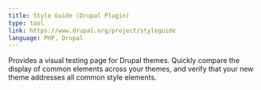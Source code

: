 ```yaml
---
title: Style Guide (Drupal Plugin)
type: tool
link: https://www.drupal.org/project/styleguide
language: PHP, Drupal
---
```


Provides a visual testing page for Drupal themes. Quickly compare the display of common elements across your themes, and verify that your new theme addresses all common style elements.
